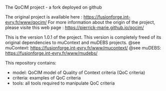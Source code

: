 The QoCIM project - a fork deployed on github

The original project is available here : https://fusionforge.int-evry.fr/www/qocim/
For more information about the origin of the project, please visite this web page : https://pierrick-marie.github.io/qocim/

This is the version 1.0.1 of the project. 
This version is completely freed of its original dependencies to muContext and muDEBS projects.
@see muContext: https://fusionforge.int-evry.fr/www/mucontext/
@see muDEBS:  https://fusionforge.int-evry.fr/www/mudebs/

This repository contains:
 * model: QoCIM model of Quality of Context criteria (QoC criteria)
 * criteria: examples of QoC criteria
 * tools: all tools required to manipulate QoC criteria
